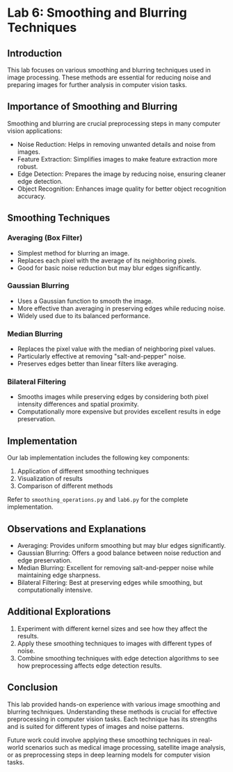 # Lab 6: Smoothing and Blurring Techniques

## Introduction
This lab focuses on various smoothing and blurring techniques used in image processing. These methods are essential for reducing noise and preparing images for further analysis in computer vision tasks.

## Importance of Smoothing and Blurring
Smoothing and blurring are crucial preprocessing steps in many computer vision applications:
- Noise Reduction: Helps in removing unwanted details and noise from images.
- Feature Extraction: Simplifies images to make feature extraction more robust.
- Edge Detection: Prepares the image by reducing noise, ensuring cleaner edge detection.
- Object Recognition: Enhances image quality for better object recognition accuracy.

## Smoothing Techniques

### Averaging (Box Filter)
- Simplest method for blurring an image.
- Replaces each pixel with the average of its neighboring pixels.
- Good for basic noise reduction but may blur edges significantly.

### Gaussian Blurring
- Uses a Gaussian function to smooth the image.
- More effective than averaging in preserving edges while reducing noise.
- Widely used due to its balanced performance.

### Median Blurring
- Replaces the pixel value with the median of neighboring pixel values.
- Particularly effective at removing "salt-and-pepper" noise.
- Preserves edges better than linear filters like averaging.

### Bilateral Filtering
- Smooths images while preserving edges by considering both pixel intensity differences and spatial proximity.
- Computationally more expensive but provides excellent results in edge preservation.

## Implementation
Our lab implementation includes the following key components:
1. Application of different smoothing techniques
2. Visualization of results
3. Comparison of different methods

Refer to `smoothing_operations.py` and `lab6.py` for the complete implementation.

## Observations and Explanations
- Averaging: Provides uniform smoothing but may blur edges significantly.
- Gaussian Blurring: Offers a good balance between noise reduction and edge preservation.
- Median Blurring: Excellent for removing salt-and-pepper noise while maintaining edge sharpness.
- Bilateral Filtering: Best at preserving edges while smoothing, but computationally intensive.

## Additional Explorations
1. Experiment with different kernel sizes and see how they affect the results.
2. Apply these smoothing techniques to images with different types of noise.
3. Combine smoothing techniques with edge detection algorithms to see how preprocessing affects edge detection results.

## Conclusion
This lab provided hands-on experience with various image smoothing and blurring techniques. Understanding these methods is crucial for effective preprocessing in computer vision tasks. Each technique has its strengths and is suited for different types of images and noise patterns.

Future work could involve applying these smoothing techniques in real-world scenarios such as medical image processing, satellite image analysis, or as preprocessing steps in deep learning models for computer vision tasks.